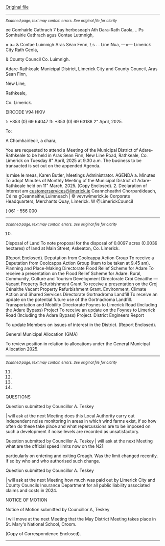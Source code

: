 [Original file](https://www.limerick.ie/sites/default/files/media/documents/2025-04/agenda-meeting-of-the-municipal-district-of-adare-rathkeale-8th-april-2025.pdf)

---
*<small>Scanned page, text may contain errors. See original file for clarity</small>*  

ee Comhairle Cathrach 7 bay herboseaph Ath Dara-Rath Caola,
.. Ps Somhairie Cathrach agus Contae Lutmnigh,

= a~ & Contae Luimnigh Aras Séan Fenn,
\ s . . Line Nua,
—=— Limerick City Rath Ceola,

& County Council Co. Luimnigh.

Adare-Rathkeale Municipal District,
Limerick City and County Council,
Aras Sean Finn,

New Line,

Rathkeale,

Co. Limerick.

EIRCODE V94 HKIV

t: +353 (0) 69 64047
ft: +353 (0) 69 63188
2" April, 2025.

To:

A Chomhairleoir, a chara,

You are requested to attend a Meeting of the Municipal District of Adare-Rathkeale to be held in
Aras Sean Finn, New Line Road, Rathkeale, Co. Limerick on Tuesday 8" April, 2025 at 9.30 a.m.
The business to be transacted is set out on the appended Agenda.

ls mise le meas,
Karen Butler,
Meetings Administrator.
AGENDA
a. Minutes
To adopt Minutes of Monthly Meeting of the Municipal District of Adare-Rathkeale held on
11" March, 2025.
(Copy Enclosed).
2. Declaration of Interest
am customerservices@limerick.ie
Ceanncheathri Chorparéideach, Cé na gCeannaithe,Luimneach | © vevrwimerick.ie
Corporate Headquarters, Merchants Quay, Limerick. W @LimerickCouncil

( 061 - 556 000


---
*<small>Scanned page, text may contain errors. See original file for clarity</small>*  

10.

Disposal of Land
To note proposal for the disposal of 0.0097 acres (0.0039 hectares) of land at Main Street,
Askeaton, Co. Limerick.

(Report Enclosed).
Deputation from Coolcappa Action Group
To receive a Deputation from Coolcappa Action Group (Item to be taken at 9.45 am).
Planning and Place-Making Directorate
Flood Relief Scheme for Adare
To receive a presentation on the Flood Relief Scheme for Adare.
Rural, Community, Culture and Tourism Development Directorate
Croi Cénaithe — Vacant Property Refurbishment Grant
To receive a presentation on the Croj Cénaithe Vacant Property Refurbishment Grant.
Environment, Climate Action and Shared Services Directorate
Gortnadroma Landfill
To receive an update on the potential future use of the Gortnadroma Landfill.
Transportation and Mobility Directorate
Foynes to Limerick Road (Including the Adare Bypass) Project
To receive an update on the Foynes to Limerick Road (Including the Adare Bypass) Project.
District Engineers Report

To update Members on issues of interest in the District.
(Report Enclosed).

General Municipal Allocation (GMA)

To review position in relation to allocations under the General Municipal Allocation 2025.


---
*<small>Scanned page, text may contain errors. See original file for clarity</small>*  

11.

12.

14.

16.

QUESTIONS

Question submitted by Councillor A. Teskey

| will ask at the next Meeting does this Local Authority carry out independent noise
monitoring in areas in which wind farms exist, if so how often do these take place and
what repercussions are to be imposed on such a development if noise levels are
recorded as unsatisfactory.

Question submitted by Councillor A. Teskey
| will ask at the next Meeting what are the official speed limits now on the N21

particularly on entering and exiting Croagh. Was the limit changed recently. If so by
who and who authorised such change.

Question submitted by Councillor A. Teskey

| will ask at the next Meeting how much was paid out by Limerick City and County
Councils Insurance Department for all public liability associated claims and costs in
2024.

NOTICE OF MOTION

Notice of Motion submitted by Councillor A, Teskey

I will move at the next Meeting that the May District Meeting takes place in St. Mary's
National School, Croom.

(Copy of Correspondence Enclosed).


---
